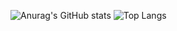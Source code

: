 ![Anurag's GitHub stats](https://github-readme-stats.vercel.app/api?username=chrisjust&show_icons=true&theme=github_dark_dimmed)
![Top Langs](https://github-readme-stats.vercel.app/api/top-langs/?username=chrisjust&theme=github_dark_dimmed&layout=compact)

<!--
**chrisjust/chrisjust** is a ✨ _special_ ✨ repository because its `README.md` (this file) appears on your GitHub profile.

Here are some ideas to get you started:

- 🔭 I’m currently working on ...
- 🌱 I’m currently learning ...
- 👯 I’m looking to collaborate on ...
- 🤔 I’m looking for help with ...
- 💬 Ask me about ...
- 📫 How to reach me: ...
- 😄 Pronouns: ...
- ⚡ Fun fact: ...
-->
